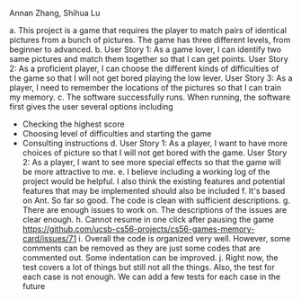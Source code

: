 Annan Zhang, Shihua Lu

a. This project is a game that requires the player to match pairs of identical pictures from a bunch of pictures. The game has three different levels, from beginner to advanced.
b. User Story 1: As a game lover, I can identify two same pictures and match them together so that I can get points.
   User Story 2: As a proficient player, I can choose the different kinds of difficulties of the game so that I will not get bored playing the low lever.
   User Story 3: As a player, I need to remember the locations of the pictures so that I can train my memory.
c. The software successfully runs. When running, the software first gives the user several options including
   - Checking the highest score
   - Choosing level of difficulties and starting the game
   - Consulting instructions
d. User Story 1: As a player, I want to have more choices of picture so that I will not get bored with the game.
   User Story 2: As a player, I want to see more special effects so that the game will be more attractive to me.
e. I believe including a working log of the project would be helpful. I also think the existing features and potential features that may be implemented should also be included
f. It's based on Ant. So far so good. The code is clean with sufficient descriptions.
g. There are enough issues to work on. The descriptions of the issues are clear enough.
h. Cannot resume in one click after pausing the game https://github.com/ucsb-cs56-projects/cs56-games-memory-card/issues/71
i. Overall the code is organized very well. However, some comments can be removed as they are just some codes that are commented out. Some indentation can be improved.
j. Right now, the test covers a lot of things but still not all the things. Also, the test for each case is not enough. We can add a few tests for each case in the future
